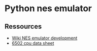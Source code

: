 # Python nes emulator

## Ressources
* [Wiki NES emulator development](https://wiki.nesdev.com/w/index.php/Nesdev_Wiki)
* [6502 cpu data sheet](http://archive.6502.org/datasheets/rockwell_r650x_r651x.pdf)